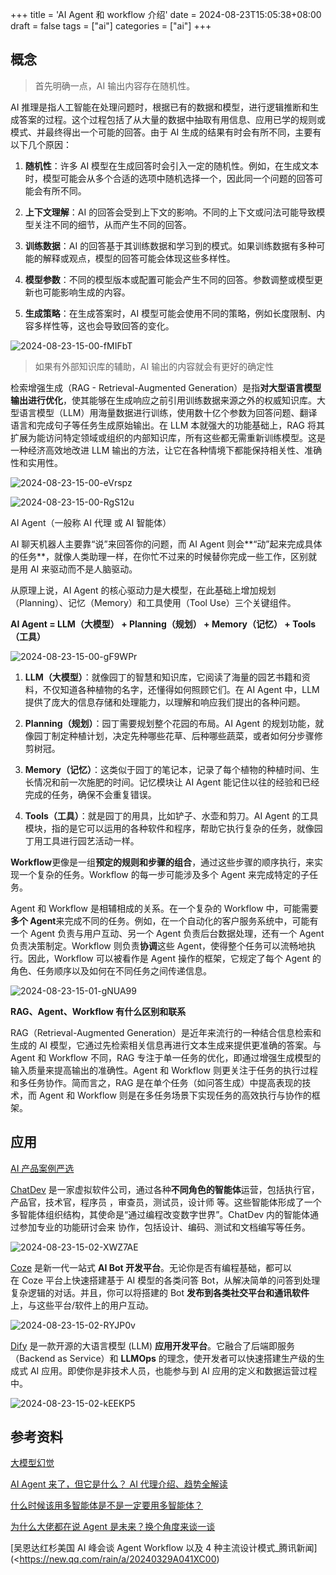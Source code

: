 +++
title = 'AI Agent 和 workflow 介绍'
date = 2024-08-23T15:05:38+08:00
draft = false
tags = ["ai"]
categories = ["ai"]
+++

## 概念

> 首先明确一点，AI 输出内容存在随机性。

AI 推理是指人工智能在处理问题时，根据已有的数据和模型，进行逻辑推断和生成答案的过程。这个过程包括了从大量的数据中抽取有用信息、应用已学的规则或模式、并最终得出一个可能的回答。由于 AI 生成的结果有时会有所不同，主要有以下几个原因：

1. **随机性**：许多 AI 模型在生成回答时会引入一定的随机性。例如，在生成文本时，模型可能会从多个合适的选项中随机选择一个，因此同一个问题的回答可能会有所不同。

2. **上下文理解**：AI 的回答会受到上下文的影响。不同的上下文或问法可能导致模型关注不同的细节，从而产生不同的回答。

3. **训练数据**：AI 的回答基于其训练数据和学习到的模式。如果训练数据有多种可能的解释或观点，模型的回答可能会体现这些多样性。

4. **模型参数**：不同的模型版本或配置可能会产生不同的回答。参数调整或模型更新也可能影响生成的内容。

5. **生成策略**：在生成答案时，AI 模型可能会使用不同的策略，例如长度限制、内容多样性等，这也会导致回答的变化。

![2024-08-23-15-00-fMIFbT](https://raw.githubusercontent.com/zzkrix/blog-images/main/assets/2024-08-23-15-00-fMIFbT.png)

> 如果有外部知识库的辅助，AI 输出的内容就会有更好的确定性

检索增强生成（RAG - Retrieval-Augmented Generation）是指**对大型语言模型输出进行优化**，使其能够在生成响应之前引用训练数据来源之外的权威知识库。大型语言模型（LLM）用海量数据进行训练，使用数十亿个参数为回答问题、翻译语言和完成句子等任务生成原始输出。在 LLM 本就强大的功能基础上，RAG 将其扩展为能访问特定领域或组织的内部知识库，所有这些都无需重新训练模型。这是一种经济高效地改进 LLM 输出的方法，让它在各种情境下都能保持相关性、准确性和实用性。

![2024-08-23-15-00-eVrspz](https://raw.githubusercontent.com/zzkrix/blog-images/main/assets/2024-08-23-15-00-eVrspz.jpg)

![2024-08-23-15-00-RgS12u](https://raw.githubusercontent.com/zzkrix/blog-images/main/assets/2024-08-23-15-00-RgS12u.png)

AI Agent（一般称 AI 代理 或 AI 智能体）

AI 聊天机器人主要靠“说”来回答你的问题，而 AI Agent 则会**“动”起来完成具体的任务**，就像人类助理一样，在你忙不过来的时候替你完成一些工作，区别就是用 AI 来驱动而不是人脑驱动。

从原理上说，AI Agent 的核心驱动力是大模型，在此基础上增加规划（Planning）、记忆（Memory）和工具使用（Tool Use）三个关键组件。

**AI Agent = LLM（大模型） + Planning（规划） + Memory（记忆） + Tools（工具）**

![2024-08-23-15-00-gF9WPr](https://raw.githubusercontent.com/zzkrix/blog-images/main/assets/2024-08-23-15-00-gF9WPr.png)

1. **LLM（大模型）**：就像园丁的智慧和知识库，它阅读了海量的园艺书籍和资料，不仅知道各种植物的名字，还懂得如何照顾它们。在 AI Agent 中，LLM 提供了庞大的信息存储和处理能力，以理解和响应我们提出的各种问题。

2. **Planning（规划）**：园丁需要规划整个花园的布局。AI Agent 的规划功能，就像园丁制定种植计划，决定先种哪些花草、后种哪些蔬菜，或者如何分步骤修剪树冠。

3. **Memory（记忆）**：这类似于园丁的笔记本，记录了每个植物的种植时间、生长情况和前一次施肥的时间。记忆模块让 AI Agent 能记住以往的经验和已经完成的任务，确保不会重复错误。

4. **Tools（工具）**：就是园丁的用具，比如铲子、水壶和剪刀。AI Agent 的工具模块，指的是它可以运用的各种软件和程序，帮助它执行复杂的任务，就像园丁用工具进行园艺活动一样。

**Workflow**更像是一组**预定的规则和步骤的组合**，通过这些步骤的顺序执行，来实现一个复杂的任务。Workflow 的每一步可能涉及多个 Agent 来完成特定的子任务。

Agent 和 Workflow 是相辅相成的关系。在一个复杂的 Workflow 中，可能需要**多个 Agent**来完成不同的任务。例如，在一个自动化的客户服务系统中，可能有一个 Agent 负责与用户互动、另一个 Agent 负责后台数据处理，还有一个 Agent 负责决策制定。Workflow 则负责**协调**这些 Agent，使得整个任务可以流畅地执行。因此，Workflow 可以被看作是 Agent 操作的框架，它规定了每个 Agent 的角色、任务顺序以及如何在不同任务之间传递信息。

![2024-08-23-15-01-gNUA99](https://raw.githubusercontent.com/zzkrix/blog-images/main/assets/2024-08-23-15-01-gNUA99.png)

**RAG、Agent、Workflow 有什么区别和联系**

RAG（Retrieval-Augmented Generation）是近年来流行的一种结合信息检索和生成的 AI 模型，它通过先检索相关信息再进行文本生成来提供更准确的答案。与 Agent 和 Workflow 不同，RAG 专注于单一任务的优化，即通过增强生成模型的输入质量来提高输出的准确性。Agent 和 Workflow 则更关注于任务的执行过程和多任务协作。简而言之，RAG 是在单个任务（如问答生成）中提高表现的技术，而 Agent 和 Workflow 则是在多任务场景下实现任务的高效执行与协作的框架。

## 应用

[AI 产品案例严选](https://waytoagi.feishu.cn/wiki/MdNUwjXUZiuKLCkN4YrcNSZcnFb?table=tblwdvsWICkId67f&view=vewJuuzsne)

[ChatDev](https://github.com/OpenBMB/ChatDev) 是一家虚拟软件公司，通过各种**不同角色的智能体**运营，包括执行官，产品官，技术官，程序员 ，审查员，测试员，设计师 等。这些智能体形成了一个多智能体组织结构，其使命是“通过编程改变数字世界”。ChatDev 内的智能体通过参加专业的功能研讨会来 协作，包括设计、编码、测试和文档编写等任务。

![2024-08-23-15-02-XWZ7AE](https://raw.githubusercontent.com/zzkrix/blog-images/main/assets/2024-08-23-15-02-XWZ7AE.png)

[Coze](https://www.coze.cn/) 是新一代一站式 **AI Bot 开发平台**。无论你是否有编程基础，都可以在 Coze 平台上快速搭建基于 AI 模型的各类问答 Bot，从解决简单的问答到处理复杂逻辑的对话。并且，你可以将搭建的 Bot **发布到各类社交平台和通讯软件**上，与这些平台/软件上的用户互动。

![2024-08-23-15-02-RYJP0v](https://raw.githubusercontent.com/zzkrix/blog-images/main/assets/2024-08-23-15-02-RYJP0v.png)

[Dify](https://dify.ai/zh) 是一款开源的大语言模型 (LLM) **应用开发平台**。它融合了后端即服务（Backend as Service）和 **LLMOps** 的理念，使开发者可以快速搭建生产级的生成式 AI 应用。即使你是非技术人员，也能参与到 AI 应用的定义和数据运营过程中。

![2024-08-23-15-02-kEEKP5](https://raw.githubusercontent.com/zzkrix/blog-images/main/assets/2024-08-23-15-02-kEEKP5.png)

## 参考资料

[大模型幻觉](https://github.com/wdndev/llm_interview_note/blob/main/09.%E5%A4%A7%E8%AF%AD%E8%A8%80%E6%A8%A1%E5%9E%8B%E8%AF%84%E4%BC%B0/1.%E5%A4%A7%E6%A8%A1%E5%9E%8B%E5%B9%BB%E8%A7%89/1.%E5%A4%A7%E6%A8%A1%E5%9E%8B%E5%B9%BB%E8%A7%89.md)

[AI Agent 来了，但它是什么？ AI 代理介绍、趋势全解读](https://www.gvm.com.tw/article/113965)

[什么时候该用多智能体是不是一定要用多智能体？](https://baoyu.io/blog/ai/when-to-use-multi-agent-systems-or-cot)

[为什么大佬都在说 Agent 是未来？换个角度来谈一谈](https://www.aixinzhijie.com/article/6845404)

[吴恩达红杉美国 AI 峰会谈 Agent Workflow 以及 4 种主流设计模式_腾讯新闻](<<https://new.qq.com/rain/a/20240329A041XC00>)
